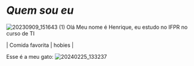 # ***Quem sou eu***

![20230909_151643 (1)](https://github.com/user-attachments/assets/1d431f90-194e-4510-b0c0-15fcf4ed136c)
Olá Meu nome é Henrique, eu estudo no IFPR no curso de TI

| Comida favorita | hobies |

Esse é a meu gato:
![20240225_133237](https://github.com/user-attachments/assets/92251c65-30d0-4736-a92a-f0e7b30f4f39)
